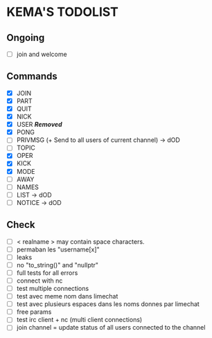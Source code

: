# KEMA'S TODOLIST

## Ongoing

- [ ] join and welcome

## Commands

- [x] JOIN
- [x] PART
- [x] QUIT
- [x] NICK
- [x] USER ***Removed***
- [x] PONG
- [ ] PRIVMSG (+ Send to all users of current channel) -> dOD
- [ ] TOPIC
- [x] OPER
- [x] KICK
- [x] MODE
- [ ] AWAY
- [ ] NAMES
- [ ] LIST -> dOD
- [ ] NOTICE -> dOD

## Check

- [ ] < realname > may contain space characters.
- [ ] permaban les "username[x]"
- [ ] leaks
- [ ] no "to_string()" and "nullptr"
- [ ] full tests for all errors
- [ ] connect with nc
- [ ] test multiple connections
- [ ] test avec meme nom dans limechat
- [ ] test avec plusieurs espaces dans les noms donnes par limechat
- [ ] free params
- [ ] test irc client + nc (multi client connections)
- [ ] join channel = update status of all users connected to the channel
